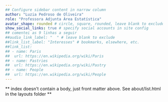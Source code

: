 ```yaml
---
## Configure sidebar content in narrow column
author: "Luzia Pedroso de Oliveira"
role: "Professora Adjunta Área Estatística"
avatar_shape: rounded # circle, square, rounded, leave blank to exclude
show_social_links: true # specify social accounts in site config
## comentei as 9 linhas a seguir
##audio_link_label: "  " # leave blank to exclude
##link_list_label: "Interesses" # bookmarks, elsewhere, etc.
##link_list:
## - name: Paris
##  url: https://en.wikipedia.org/wiki/Paris
## - name: Pastries
##  url: https://en.wikipedia.org/wiki/Pastry
## - name: People
##  url: https://en.wikipedia.org/wiki/People
---
```


** index doesn't contain a body, just front matter above.
See about/list.html in the layouts folder **
